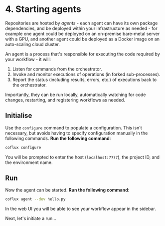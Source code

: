 # 4. Starting agents

Repositories are hosted by _agents_ - each agent can have its own package dependencies, and be deployed within your infrastructure as needed - for example one agent could be deployed on an on-premise bare-metal server with a GPU, and another agent could be deployed as a Docker image on an auto-scaling cloud cluster.

An agent is a process that's responsible for executing the code required by your workflow - it will:

1. Listen for commands from the orchestrator.
2. Invoke and monitor executions of operations (in forked sub-processes).
3. Report the status (including results, errors, etc.) of executions back to the orchestrator.

Importantly, they can be run locally, automatically watching for code changes, restarting, and registering workflows as needed.

## Initialise

Use the `configure` command to populate a configuration. This isn't necessary, but avoids having to specify configuration manually in the following commands. **Run the following command**:

```bash
coflux configure
```

You will be prompted to enter the host (`localhost:7777`), the project ID, and the environment name.

## Run

Now the agent can be started. **Run the following command**:

```bash
coflux agent --dev hello.py
```

In the web UI you will be able to see your workflow appear in the sidebar.

Next, let's initiate a run...
